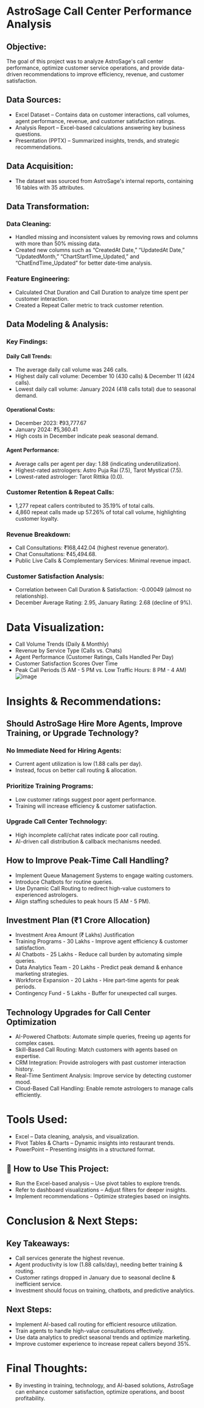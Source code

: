 # AstroSage Call Center Performance Analysis

## Objective:

The goal of this project was to analyze AstroSage's call center performance, optimize customer service operations, and provide data-driven recommendations to improve efficiency, revenue, and customer satisfaction.

## Data Sources:

- Excel Dataset – Contains data on customer interactions, call volumes, agent performance, revenue, and customer 
  satisfaction ratings.
- Analysis Report – Excel-based calculations answering key business questions.
- Presentation (PPTX) – Summarized insights, trends, and strategic recommendations.

 ## Data Acquisition:

- The dataset was sourced from AstroSage's internal reports, containing 16 tables with 35 attributes. 

## Data Transformation:
   
### Data Cleaning:

- Handled missing and inconsistent values by removing rows and columns with more than 50% missing data.
- Created new columns such as “CreatedAt Date,” “UpdatedAt Date,” “UpdatedMonth,” “ChartStartTime_Updated,” and “ChatEndTime_Updated” for better date-time analysis.

### Feature Engineering:

- Calculated Chat Duration and Call Duration to analyze time spent per customer interaction.
- Created a Repeat Caller metric to track customer retention.

 ## Data Modeling & Analysis:
   
### Key Findings:

#### Daily Call Trends:

- The average daily call volume was 246 calls.
- Highest daily call volume: December 10 (430 calls) & December 11 (424 calls).
- Lowest daily call volume: January 2024 (418 calls total) due to seasonal demand.

#### Operational Costs:

- December 2023: ₹93,777.67
- January 2024: ₹5,360.41
- High costs in December indicate peak seasonal demand.

#### Agent Performance:

- Average calls per agent per day: 1.88 (indicating underutilization).
- Highest-rated astrologers: Astro Puja Rai (7.5), Tarot Mystical (7.5).
- Lowest-rated astrologer: Tarot Rittika (0.0).

 ### Customer Retention & Repeat Calls:

- 1,277 repeat callers contributed to 35.19% of total calls.
- 4,860 repeat calls made up 57.26% of total call volume, highlighting customer loyalty.

### Revenue Breakdown:

- Call Consultations: ₹168,442.04 (highest revenue generator).
- Chat Consultations: ₹45,494.68.
- Public Live Calls & Complementary Services: Minimal revenue impact.

### Customer Satisfaction Analysis:

- Correlation between Call Duration & Satisfaction: -0.00049 (almost no relationship).
- December Average Rating: 2.95, January Rating: 2.68 (decline of 9%).

# Data Visualization:

- Call Volume Trends (Daily & Monthly)
- Revenue by Service Type (Calls vs. Chats)
- Agent Performance (Customer Ratings, Calls Handled Per Day)
- Customer Satisfaction Scores Over Time
- Peak Call Periods (5 AM - 5 PM vs. Low Traffic Hours: 8 PM - 4 AM)![image](https://github.com/user-attachments/assets/e49c7ea9-8d1e-41fc-a701-76a2ab57db25)


# Insights & Recommendations:
   
## Should AstroSage Hire More Agents, Improve Training, or Upgrade Technology?

### No Immediate Need for Hiring Agents:

- Current agent utilization is low (1.88 calls per day).
- Instead, focus on better call routing & allocation.

### Prioritize Training Programs:

- Low customer ratings suggest poor agent performance.
- Training will increase efficiency & customer satisfaction.

### Upgrade Call Center Technology:

- High incomplete call/chat rates indicate poor call routing.
- AI-driven call distribution & callback mechanisms needed.

## How to Improve Peak-Time Call Handling?

- Implement Queue Management Systems to engage waiting customers.
- Introduce Chatbots for routine queries.
- Use Dynamic Call Routing to redirect high-value customers to experienced astrologers.
- Align staffing schedules to peak hours (5 AM - 5 PM).
  
## Investment Plan (₹1 Crore Allocation)

- Investment Area             Amount (₹ Lakhs)           Justification
- Training Programs           -  30 Lakhs               - Improve agent efficiency & customer satisfaction.
- AI Chatbots                 -  25 Lakhs               - Reduce call burden by automating simple queries.
- Data Analytics Team         -  20 Lakhs               - Predict peak demand & enhance marketing strategies.
- Workforce Expansion         - 20 Lakhs                - Hire part-time agents for peak periods.
- Contingency Fund            - 5 Lakhs                 - Buffer for unexpected call surges.

## Technology Upgrades for Call Center Optimization

- AI-Powered Chatbots: Automate simple queries, freeing up agents for complex cases.
- Skill-Based Call Routing: Match customers with agents based on expertise.
- CRM Integration: Provide astrologers with past customer interaction history.
- Real-Time Sentiment Analysis: Improve service by detecting customer mood.
- Cloud-Based Call Handling: Enable remote astrologers to manage calls efficiently.

# Tools Used:
   
- Excel – Data cleaning, analysis, and visualization.
- Pivot Tables & Charts – Dynamic insights into restaurant trends.
- PowerPoint – Presenting insights in a structured format.
  
## 🎯 How to Use This Project:

- Run the Excel-based analysis – Use pivot tables to explore trends.
- Refer to dashboard visualizations – Adjust filters for deeper insights.
- Implement recommendations – Optimize strategies based on insights.

# Conclusion & Next Steps:

## Key Takeaways:
  
 - Call services generate the highest revenue.
 - Agent productivity is low (1.88 calls/day), needing better training & routing.
 - Customer ratings dropped in January due to seasonal decline & inefficient service.
 - Investment should focus on training, chatbots, and predictive analytics.

 
## Next Steps:

- Implement AI-based call routing for efficient resource utilization.
- Train agents to handle high-value consultations effectively.
- Use data analytics to predict seasonal trends and optimize marketing.
- Improve customer experience to increase repeat callers beyond 35%.

# Final Thoughts:

- By investing in training, technology, and AI-based solutions, AstroSage can enhance customer satisfaction, 
  optimize operations, and boost profitability.






